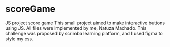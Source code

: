 # scoreGame

JS project score game
This small project aimed to make interactive buttons using JS.
All files were implemented by me, Natuza Machado.
This challenge was proposed by scrimba learning platform, and I used figma to style my css.

